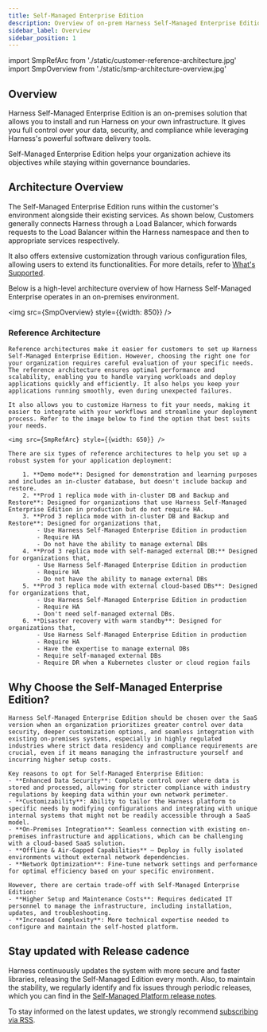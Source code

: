 ```yaml
---
title: Self-Managed Enterprise Edition 
description: Overview of on-prem Harness Self-Managed Enterprise Edition
sidebar_label: Overview
sidebar_position: 1
---
```


import SmpRefArc from './static/customer-reference-architecture.jpg'
import SmpOverview from './static/smp-architecture-overview.jpg'

## Overview

Harness Self-Managed Enterprise Edition is an on-premises solution that allows you to install and run Harness on your own infrastructure. It gives you full control over your data, security, and compliance while leveraging Harness's powerful software delivery tools. 

Self-Managed Enterprise Edition helps your organization achieve its objectives while staying within governance boundaries.

## Architecture Overview

The Self-Managed Enterprise Edition runs within the customer's environment alongside their existing services. As shown below, Customers generally connects Harness through a Load Balancer, which forwards requests to the Load Balancer within the Harness namespace and then to appropriate services respectively.

It also offers extensive customization through various configuration files, allowing users to extend its functionalities. For more details, refer to [What's Supported](./smp-supported-platforms).

Below is a high-level architecture overview of how Harness Self-Managed Enterprise operates in an on-premises environment.

<img src={SmpOverview} style={{width: 850}} />

### Reference Architecture

    Reference architectures make it easier for customers to set up Harness Self-Managed Enterprise Edition. However, choosing the right one for your organization requires careful evaluation of your specific needs. The reference architecture ensures optimal performance and scalability, enabling you to handle varying workloads and deploy applications quickly and efficiently. It also helps you keep your applications running smoothly, even during unexpected failures. 

    It also allows you to customize Harness to fit your needs, making it easier to integrate with your workflows and streamline your deployment process. Refer to the image below to find the option that best suits your needs.

    <img src={SmpRefArc} style={{width: 650}} />

    There are six types of reference architectures to help you set up a robust system for your application deployment:

        1. **Demo mode**: Designed for demonstration and learning purposes and includes an in-cluster database, but doesn't include backup and restore.
        2. **Prod 1 replica mode with in-cluster DB and Backup and Restore**: Designed for organizations that use Harness Self-Managed Enterprise Edition in production but do not require HA.
        3. **Prod 3 replica mode with in-cluster DB and Backup and Restore**: Designed for organizations that,
            - Use Harness Self-Managed Enterprise Edition in production
            - Require HA
            - Do not have the ability to manage external DBs
        4. **Prod 3 replica mode with self-managed external DB:** Designed for organizations that,
            - Use Harness Self-Managed Enterprise Edition in production
            - Require HA
            - Do not have the ability to manage external DBs
        5. **Prod 3 replica mode with external cloud-based DBs**: Designed for organizations that,
            - Use Harness Self-Managed Enterprise Edition in production
            - Require HA
            - Don't need self-managed external DBs.
        6. **Disaster recovery with warm standby**: Designed for organizations that,
            - Use Harness Self-Managed Enterprise Edition in production
            - Require HA
            - Have the expertise to manage external DBs
            - Require self-managed external DBs
            - Require DR when a Kubernetes cluster or cloud region fails

## Why Choose the Self-Managed Enterprise Edition?

    Harness Self-Managed Enterprise Edition should be chosen over the SaaS version when an organization prioritizes greater control over data security, deeper customization options, and seamless integration with existing on-premises systems, especially in highly regulated industries where strict data residency and compliance requirements are crucial, even if it means managing the infrastructure yourself and incurring higher setup costs. 

    Key reasons to opt for Self-Managed Enterprise Edition:
    - **Enhanced Data Security**: Complete control over where data is stored and processed, allowing for stricter compliance with industry regulations by keeping data within your own network perimeter. 
    - **Customizability**: Ability to tailor the Harness platform to specific needs by modifying configurations and integrating with unique internal systems that might not be readily accessible through a SaaS model. 
    - **On-Premises Integration**: Seamless connection with existing on-premises infrastructure and applications, which can be challenging with a cloud-based SaaS solution. 
    - **Offline & Air-Gapped Capabilities** – Deploy in fully isolated environments without external network dependencies.
    - **Network Optimization**: Fine-tune network settings and performance for optimal efficiency based on your specific environment. 

    However, there are certain trade-off with Self-Managed Enterprise Edition:
    - **Higher Setup and Maintenance Costs**: Requires dedicated IT personnel to manage the infrastructure, including installation, updates, and troubleshooting. 
    - **Increased Complexity**: More technical expertise needed to configure and maintain the self-hosted platform. 

## Stay updated with Release cadence

Harness continuously updates the system with more secure and faster libraries, releasing the Self-Managed Edition every month. Also, to maintain the stability, we regularly identify and fix issues through periodic releases, which you can find in the [Self-Managed Platform release notes](/release-notes/self-managed-enterprise-edition).

To stay informed on the latest updates, we strongly recommend [subscribing via RSS](https://developer.harness.io/release-notes/self-managed-enterprise-edition/rss.xml).


